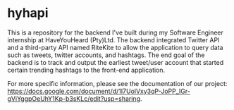 # hyhapi
This is a repository for the backend I've built during my Software Engineer internship at HaveYouHeard (Pty)Ltd. 
The backend integrated Twitter API and a third-party API named RiteKite to allow the application to query data such as tweets, twitter accounts, and hashtags. The end goal of the backend is to track and output the earliest tweet/user account that started certain trending hashtags to the front-end application.

For more specific information, please see the documentation of our project: https://docs.google.com/document/d/1I7UolVxy3qP-JoPP_IGr-gViYggpOeUhY1Kp-b3sKLc/edit?usp=sharing.
